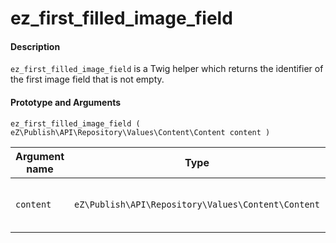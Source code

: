 #  ez\_first\_filled\_image\_field

#### Description

`ez_first_filled_image_field` is a Twig helper which returns the identifier of the first image field that is not empty.

#### Prototype and Arguments

`ez_first_filled_image_field ( eZ\Publish\API\Repository\Values\Content\Content content )`

| Argument name | Type                                               | Description                       |
|---------------|----------------------------------------------------|-----------------------------------|
| `content`     | `eZ\Publish\API\Repository\Values\Content\Content` | Content item the Fields belong to |
